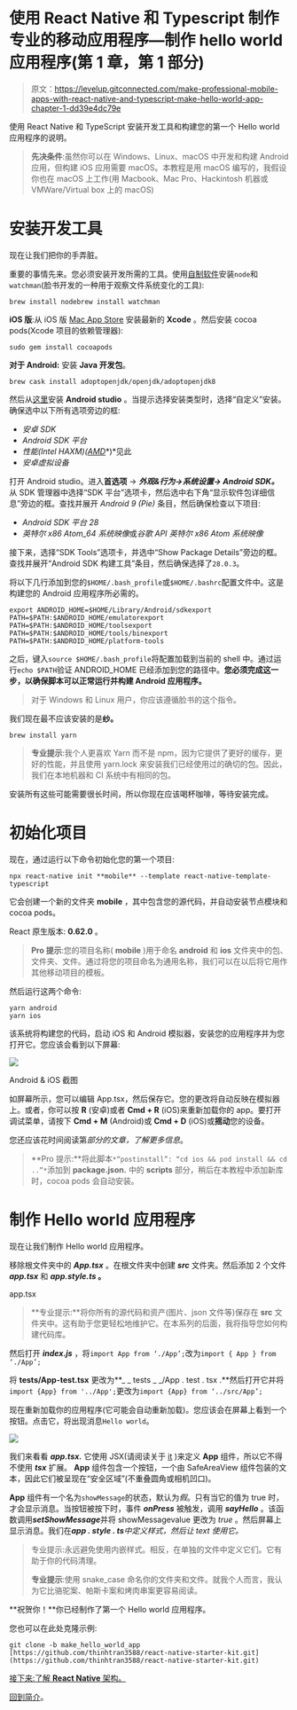 # 使用 React Native 和 Typescript 制作专业的移动应用程序—制作 hello world 应用程序(第 1 章，第 1 部分)

> 原文：<https://levelup.gitconnected.com/make-professional-mobile-apps-with-react-native-and-typescript-make-hello-world-app-chapter-1-dd39e4dc79e>

使用 React Native 和 TypeScript 安装开发工具和构建您的第一个 Hello world 应用程序的说明。

> **先决条件**:虽然你可以在 Windows、Linux、macOS 中开发和构建 Android 应用，但构建 iOS 应用需要 macOS。本教程是用 macOS 编写的，我假设你也在 macOS 上工作(用 Macbook、Mac Pro、Hackintosh 机器或 VMWare/Virtual box 上的 macOS)

# 安装开发工具

现在让我们把你的手弄脏。

重要的事情先来。您必须安装开发所需的工具。使用[自制软件](https://brew.sh/)安装`node`和`watchman`(脸书开发的一种用于观察文件系统变化的工具):

```
brew install nodebrew install watchman
```

**iOS 版**:从 iOS 版 [Mac App Store](https://apps.apple.com/us/app/xcode/id497799835?mt=12) 安装最新的 **Xcode** 。然后安装 cocoa pods(Xcode 项目的依赖管理器):

```
sudo gem install cocoapods
```

**对于 Android:** 安装 **Java 开发包**。

```
brew cask install adoptopenjdk/openjdk/adoptopenjdk8
```

然后从[这里](https://developer.android.com/studio/index.html)安装 **Android studio** 。当提示选择安装类型时，选择“自定义”安装。确保选中以下所有选项旁边的框:

*   *安卓 SDK*
*   *Android SDK 平台*
*   *性能(Intel HAXM)(*[*AMD*](https://android-developers.googleblog.com/2018/07/android-emulator-amd-processor-hyper-v.html)*)*见此
*   *安卓虚拟设备*

打开 Android studio。进入**首选项** → ***外观&行为→系统设置→ Android SDK。*** 从 SDK 管理器中选择“SDK 平台”选项卡，然后选中右下角“显示软件包详细信息”旁边的框。查找并展开 *Android 9 (Pie)* 条目，然后确保检查以下项目:

*   *Android SDK 平台 28*
*   *英特尔 x86 Atom_64 系统映像*或*谷歌 API 英特尔 x86 Atom 系统映像*

接下来，选择“SDK Tools”选项卡，并选中“Show Package Details”旁边的框。查找并展开“Android SDK 构建工具”条目，然后确保选择了`28.0.3`。

将以下几行添加到您的`$HOME/.bash_profile`或`$HOME/.bashrc`配置文件中。这是构建您的 Android 应用程序所必需的。

```
export ANDROID_HOME=$HOME/Library/Android/sdkexport PATH=$PATH:$ANDROID_HOME/emulatorexport PATH=$PATH:$ANDROID_HOME/toolsexport PATH=$PATH:$ANDROID_HOME/tools/binexport PATH=$PATH:$ANDROID_HOME/platform-tools
```

之后，键入`source $HOME/.bash_profile`将配置加载到当前的 shell 中。通过运行`echo $PATH`验证 ANDROID_HOME 已经添加到您的路径中。**您必须完成这一步，以确保脚本可以正常运行并构建 Android 应用程序。**

> 对于 Windows 和 Linux 用户，你应该遵循脸书的这个指令。

我们现在最不应该安装的是**纱。**

`brew install yarn`

> **专业提示**:我个人更喜欢 Yarn 而不是 npm，因为它提供了更好的缓存，更好的性能，并且使用 yarn.lock 来安装我们已经使用过的确切的包。因此，我们在本地机器和 CI 系统中有相同的包。

安装所有这些可能需要很长时间，所以你现在应该喝杯咖啡，等待安装完成。

# 初始化项目

现在，通过运行以下命令初始化您的第一个项目:

```
npx react-native init **mobile** --template react-native-template-typescript
```

它会创建一个新的文件夹 **mobile** ，其中包含您的源代码，并自动安装节点模块和 cocoa pods。

React 原生版本: **0.62.0** 。

> **Pro 提示**:您的项目名称( **mobile** )用于命名 **android** 和 **ios** 文件夹中的包、文件夹、文件。通过将您的项目命名为通用名称，我们可以在以后将它用作其他移动项目的模板。

然后运行这两个命令:

```
yarn android
yarn ios
```

该系统将构建您的代码，启动 iOS 和 Android 模拟器，安装您的应用程序并为您打开它。您应该会看到以下屏幕:

![](img/214c71d5a748ad3ae200751057667003.png)

Android & iOS 截图

如屏幕所示，您可以编辑 App.tsx，然后保存它。您的更改将自动反映在模拟器上。或者，你可以按 **R** (安卓)或者 **Cmd + R** (iOS)来重新加载你的 app。要打开调试菜单，请按下 **Cmd + M** (Android)或 **Cmd + D** (iOS)或**摇动**您的设备。

您还应该花时间阅读第*部分的文章，了解更多信息*。

> **Pro 提示:**将此脚本`*“postinstall”: “cd ios && pod install && cd ..”*`添加到 **package.json.** 中的 **scripts** 部分，稍后在本教程中添加新库时，cocoa pods 会自动安装。

# 制作 Hello world 应用程序

现在让我们制作 Hello world 应用程序。

移除根文件夹中的 ***App.tsx*** 。在根文件夹中创建 ***src*** 文件夹。然后添加 2 个文件 ***app.tsx*** 和 ***app.style.ts* 。**

app.tsx

> **专业提示:**将你所有的源代码和资产(图片、json 文件等)保存在 **src** 文件夹中。这有助于您更轻松地维护它。在本系列的后面，我将指导您如何构建代码库。

然后打开 ***index.js*** ，将`import App from ‘./App’;`改为`import { App } from ‘./App’;`

将 **__tests__/App-test.tsx** 更改为**_ _ tests _ _/App . test . tsx .**然后打开它并将`import {App} from '../App';`更改为`import {App} from ‘../src/App’;`

现在重新加载你的应用程序(它可能会自动重新加载)。您应该会在屏幕上看到一个按钮。点击它，将出现消息`Hello world`。

![](img/4131fa9a320be336f8c8d0f5827bd932.png)

我们来看看 ***app.tsx.*** 它使用 JSX(请阅读关于 [it](https://reactjs.org/docs/introducing-jsx.html) )来定义 **App** 组件，所以它不得不使用 ***tsx*** 扩展。 **App** 组件包含一个按钮，一个由 SafeAreaView 组件包装的文本，因此它们被呈现在“安全区域”(不重叠圆角或相机凹口)。

**App** 组件有一个名为`showMessage`的状态，默认为*假*。只有当它的值为 true 时，才会显示消息。当按钮被按下时，事件 ***onPress*** 被触发，调用 ***sayHello*** 。该函数调用***setShowMessage***并将 showMessagevalue 更改为 *true* 。然后屏幕上显示消息。我们在***app . style . ts****中定义样式，然后让 text 使用它。*

> 专业提示:永远避免使用内嵌样式。相反，在单独的文件中定义它们。它有助于你的代码清理。
> 
> **专业提示**:使用 snake_case 命名你的文件夹和文件。就我个人而言，我认为它比骆驼案、帕斯卡案和烤肉串案更容易阅读。

**祝贺你！**你已经制作了第一个 Hello world 应用程序。

您也可以在此处克隆示例:

```
git clone -b make_hello_world_app [https://github.com/thinhtran3588/react-native-starter-kit.git](https://github.com/thinhtran3588/react-native-starter-kit.git)
```

[接下来:了解 **React Native** 架构。](https://medium.com/@thinhtran3588/make-professional-mobile-apps-with-react-native-and-typescript-understand-react-natives-13a2c2577ab7)

[回到简介](https://medium.com/@thinhtran3588/make-professional-mobile-apps-with-react-native-and-typescript-introduction-777ba2423c35)。